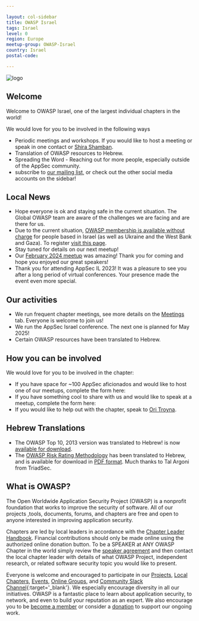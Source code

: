 ```yaml
---

layout: col-sidebar
title: OWASP Israel
tags: Israel
level: 0
region: Europe
meetup-group: OWASP-Israel
country: Israel
postal-code: 

---
```


![logo](assets/images/Owasp_Israel_logo.png "Owasp Israel") 

## Welcome

Welcome to OWASP Israel, one of the largest individual chapters in the world!

We would love for you to be involved in the following ways

* Periodic meetings and workshops. If you would like to host a meeting or speak in one contact  or [Shira Shamban](mailto:shira.shamban@owasp.org).
* Translation of OWASP resources to Hebrew.
* Spreading the Word - Reaching out for more people, especially outside of the AppSec community.
* subscribe to [our mailing list](https://groups.google.com/u/1/a/owasp.org/g/israel-chapter), or check out the other social media accounts on the sidebar!  

## Local News
 
* Hope everyone is ok and staying safe in the current situation. The Global OWASP team are aware of the challenges we are facing and are there for us.
* Due to the current situation, [OWASP membership is available without charge](https://owasp.org/blog/2023/11/27/force-majeure-membership) for people based in Israel (as well as Ukraine and the West Bank and Gaza). To register [visit this page](https://owasp.org/membership/force_majeure/).
* Stay tuned for details on our next meetup!
* Our [February 2024 meetup](https://www.meetup.com/owasp-israel/events/296831820/) was amazing! Thank you for coming and hope you enjoyed our great speakers!
* Thank you for attending AppSec IL 2023! It was a pleasure to see you after a long period of virtual conferences. Your presence made the event even more special.

## Our activities

* We run frequent chapter meetings, see more details on the [Meetings](#div-meetings) tab. Everyone is welcome to join us!
* We run the AppSec Israel conference. The next one is planned for May 2025!
* Certain OWASP resources have been translated to Hebrew.

## How you can be involved 

We would love for you to be involved in the chapter:

* If you have space for ~100 AppSec aficionados and would like to host one of our meetups, complete the form here:
* If you have something cool to share with us and would like to speak at a meetup, complete the form here:
* If you would like to help out with the chapter, speak to [Ori Troyna](mailto:ori.troyna@owasp.org).

## Hebrew Translations

* The OWASP Top 10, 2013 version was translated to Hebrew\!
is now [available for download](https://www.owasp.org/index.php/OWASP_Top10_Hebrew).
* The [OWASP Risk Rating Methodology](https://www.owasp.org/index.php/File:OWASP_Risk_Rating_Methodology-Hebrew.pdf)<!--, part of the [OWASP Testing Project](OWASP_Testing_Project ),--> has been translated to Hebrew, and is available for download in [PDF format](https://www.owasp.org/images/6/61/OWASP_Risk_Rating_Methodology-Hebrew.pdf). Much thanks to Tal Argoni from TriadSec.


## What is OWASP?

The Open Worldwide Application Security Project (OWASP) is a nonprofit foundation that works to improve the security of software. All of our projects ,tools, documents, forums, and chapters are free and open to anyone interested in improving application security. 

Chapters are led by local leaders in accordance with the [Chapter Leader Handbook](https://owasp.org/www-policy/). Financial contributions should only be made online using the authorized online donation button. To be a SPEAKER at ANY OWASP Chapter in the world simply review the [speaker agreement](https://owasp.org/www-policy/) and then contact the local chapter leader with details of what OWASP Project, independent research, or related software security topic you would like to present.

Everyone is welcome and encouraged to participate in our [Projects](/projects), [Local Chapters](/chapters), [Events](/events), [Online Groups](https://groups.google.com/a/owasp.com/), and [Community Slack Channel](https://owasp.slack.com/){:target='_blank'}. We especially encourage diversity in all our initiatives. OWASP is a fantastic place to learn about application security, to network, and even to build your reputation as an expert. We also encourage you to be [become a member](/membership) or consider a [donation](/donate) to support our ongoing work.

<a rel="me" href="https://infosec.exchange/@OWASP_IL"></a>
<a rel="me" href="https://infosec.exchange/@OWASPIL"></a>
